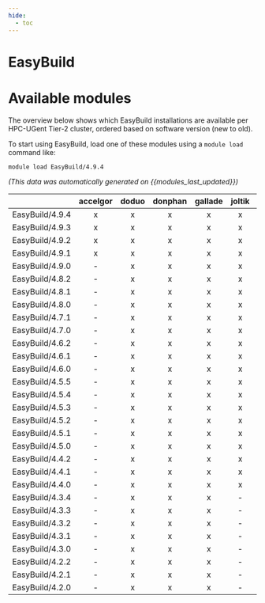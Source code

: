 ```yaml
---
hide:
  - toc
---
```


EasyBuild
=========

# Available modules


The overview below shows which EasyBuild installations are available per HPC-UGent Tier-2 cluster, ordered based on software version (new to old).

To start using EasyBuild, load one of these modules using a `module load` command like:

```shell
module load EasyBuild/4.9.4
```

*(This data was automatically generated on {{modules_last_updated}})*  

| |accelgor|doduo|donphan|gallade|joltik|shinx|skitty|
| :---: | :---: | :---: | :---: | :---: | :---: | :---: | :---: |
|EasyBuild/4.9.4|x|x|x|x|x|x|x|
|EasyBuild/4.9.3|x|x|x|x|x|x|x|
|EasyBuild/4.9.2|x|x|x|x|x|x|x|
|EasyBuild/4.9.1|x|x|x|x|x|x|x|
|EasyBuild/4.9.0|-|x|x|x|x|-|-|
|EasyBuild/4.8.2|-|x|x|x|x|-|-|
|EasyBuild/4.8.1|-|x|x|x|x|-|-|
|EasyBuild/4.8.0|-|x|x|x|x|-|-|
|EasyBuild/4.7.1|-|x|x|x|x|-|-|
|EasyBuild/4.7.0|-|x|x|x|x|-|-|
|EasyBuild/4.6.2|-|x|x|x|x|-|-|
|EasyBuild/4.6.1|-|x|x|x|x|-|-|
|EasyBuild/4.6.0|-|x|x|x|x|-|-|
|EasyBuild/4.5.5|-|x|x|x|x|-|-|
|EasyBuild/4.5.4|-|x|x|x|x|-|-|
|EasyBuild/4.5.3|-|x|x|x|x|-|-|
|EasyBuild/4.5.2|-|x|x|x|x|-|-|
|EasyBuild/4.5.1|-|x|x|x|x|-|-|
|EasyBuild/4.5.0|-|x|x|x|x|-|-|
|EasyBuild/4.4.2|-|x|x|x|x|-|-|
|EasyBuild/4.4.1|-|x|x|x|x|-|-|
|EasyBuild/4.4.0|-|x|x|x|x|-|-|
|EasyBuild/4.3.4|-|x|x|x|-|-|-|
|EasyBuild/4.3.3|-|x|x|x|-|-|-|
|EasyBuild/4.3.2|-|x|x|x|-|-|-|
|EasyBuild/4.3.1|-|x|x|x|-|-|-|
|EasyBuild/4.3.0|-|x|x|x|-|-|-|
|EasyBuild/4.2.2|-|x|x|x|-|-|-|
|EasyBuild/4.2.1|-|x|x|x|-|-|-|
|EasyBuild/4.2.0|-|x|x|x|-|-|-|
